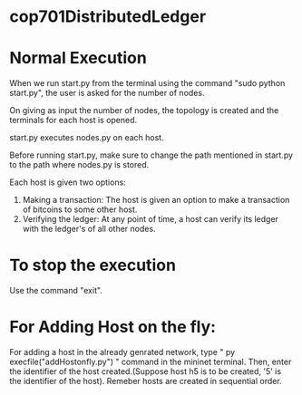 # cop701DistributedLedger

# Normal Execution

When we run start.py from the terminal using the command "sudo python start.py", the user is asked for the number of nodes. 

On giving as input the number of nodes, the topology is created and the terminals for each host is opened.

start.py executes nodes.py on each host. 

Before running start.py, make sure to change the path mentioned in start.py to the path where nodes.py is stored.

Each host is given two options:
1. Making a transaction: The host is given an option to make a transaction of bitcoins to some other host.
2. Verifying the ledger: At any point of time, a host can verify its ledger with the ledger's of all other nodes.

# To stop the execution
 
 Use the command "exit".

# For Adding Host on the fly:

For adding a host in the already genrated network, type " py execfile("addHostonfly.py") " command in the mininet terminal. Then, enter the identifier of the host created.(Suppose host h5 is to be created, '5' is the identifier of the host).
Remeber hosts are created in sequential order.


